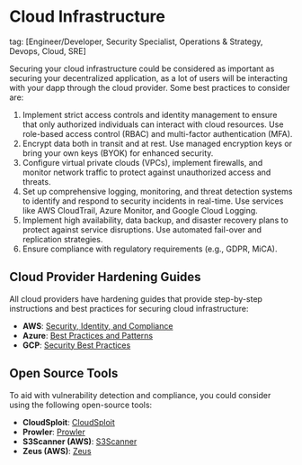 # Cloud Infrastructure

tag: [Engineer/Developer, Security Specialist, Operations & Strategy, Devops, Cloud, SRE]

Securing your cloud infrastructure could be considered as important as securing your decentralized application, as a lot of users will be interacting with your dapp through the cloud provider. Some best practices to consider are:

1. Implement strict access controls and identity management to ensure that only authorized individuals can interact with cloud resources. Use role-based access control (RBAC) and multi-factor authentication (MFA).
2. Encrypt data both in transit and at rest. Use managed encryption keys or bring your own keys (BYOK) for enhanced security.
3. Configure virtual private clouds (VPCs), implement firewalls, and monitor network traffic to protect against unauthorized access and threats.
4. Set up comprehensive logging, monitoring, and threat detection systems to identify and respond to security incidents in real-time. Use services like AWS CloudTrail, Azure Monitor, and Google Cloud Logging.
5. Implement high availability, data backup, and disaster recovery plans to protect against service disruptions. Use automated fail-over and replication strategies.
6. Ensure compliance with regulatory requirements (e.g., GDPR, MiCA).

## Cloud Provider Hardening Guides

All cloud providers have hardening guides that provide step-by-step instructions and best practices for securing cloud infrastructure:

- **AWS**: [Security, Identity, and Compliance](https://aws.amazon.com/architecture/security-identity-compliance/)
- **Azure**: [Best Practices and Patterns](https://learn.microsoft.com/en-us/azure/security/fundamentals/best-practices-and-patterns)
- **GCP**: [Security Best Practices](https://cloud.google.com/security/best-practices)

## Open Source Tools

To aid with vulnerability detection and compliance, you could consider using the following open-source tools:

- **CloudSploit**: [CloudSploit](https://github.com/aquasecurity/cloudsploit)
- **Prowler**: [Prowler](https://github.com/prowler-cloud/prowler)
- **S3Scanner (AWS)**: [S3Scanner](https://github.com/sa7mon/S3Scanner)
- **Zeus (AWS)**: [Zeus](https://github.com/DenizParlak/Zeus)
